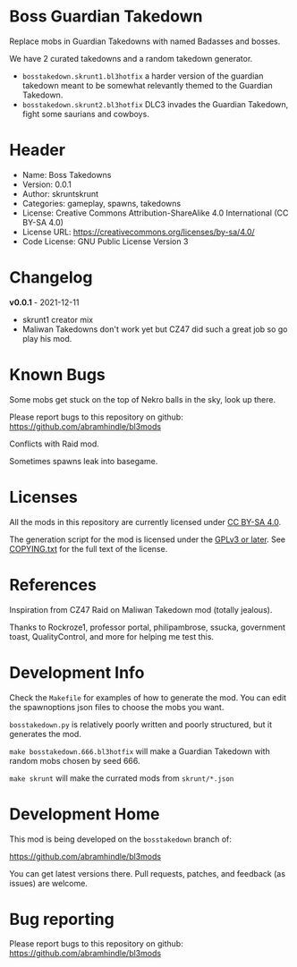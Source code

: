 Boss Guardian Takedown
==============

Replace mobs in Guardian Takedowns with named Badasses and
bosses.

We have 2 curated takedowns and a random takedown generator.

* `bosstakedown.skrunt1.bl3hotfix` a harder version of the guardian takedown meant to be somewhat relevantly themed to the Guardian Takedown. 
* `bosstakedown.skrunt2.bl3hotfix` DLC3 invades the Guardian Takedown, fight some saurians and cowboys.

Header
======

* Name: Boss Takedowns
* Version: 0.0.1
* Author: skruntskrunt
* Categories: gameplay, spawns, takedowns
* License: Creative Commons Attribution-ShareAlike 4.0 International (CC BY-SA 4.0)
* License URL: https://creativecommons.org/licenses/by-sa/4.0/
* Code License: GNU Public License Version 3

Changelog
=========

**v0.0.1** - 2021-12-11
 * skrunt1 creator mix 
 * Maliwan Takedowns don't work yet but CZ47 did such a great job so go play his mod.


Known Bugs
==========

Some mobs get stuck on the top of Nekro balls in the sky, look up there.

Please report bugs to this repository on github: https://github.com/abramhindle/bl3mods

Conflicts with Raid mod.

Sometimes spawns leak into basegame.

Licenses
========

All the mods in this repository are currently licensed under
[CC BY-SA 4.0](https://creativecommons.org/licenses/by-sa/4.0/).

The generation script for the mod is licensed under the
[GPLv3 or later](https://www.gnu.org/licenses/quick-guide-gplv3.html).
See [COPYING.txt](../../COPYING.txt) for the full text of the license.

References
==========

Inspiration from CZ47 Raid on Maliwan Takedown mod (totally jealous).

Thanks to Rockroze1, professor portal, philipambrose, ssucka,
government toast, QualityControl, and more for helping me test this.

Development Info
================

Check the `Makefile` for examples of how to generate the mod.
You can edit the spawnoptions json files to choose the mobs you want.

`bosstakedown.py` is relatively poorly written and poorly structured, but it generates the mod.

`make bosstakedown.666.bl3hotfix` will make a Guardian Takedown with random mobs chosen by seed 666.

`make skrunt` will make the currated mods from `skrunt/*.json`

Development Home
================

This mod is being developed on the `bosstakedown` branch of:

https://github.com/abramhindle/bl3mods

You can get latest versions there. Pull requests, patches, and
feedback (as issues) are welcome.

Bug reporting
=============

Please report bugs to this repository on github: https://github.com/abramhindle/bl3mods
